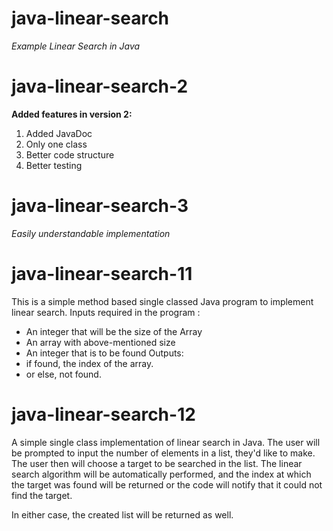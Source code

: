 # java-linear-search
*Example Linear Search in Java*

# java-linear-search-2
**Added features in version 2:**
<ol>
<li>Added JavaDoc</li>
<li>Only one class</li>
<li>Better code structure</li>
<li>Better testing</li>
</ol>

# java-linear-search-3
<i>Easily understandable implementation</i>

# java-linear-search-11
This is a simple method based single classed Java program to implement linear search.
Inputs required in the program :
- An integer that will be the size of the Array
- An array with above-mentioned size
- An integer that is to be found
Outputs:
- if found, the index of the array.
- or else, not found.

# java-linear-search-12
A simple single class implementation of linear search in Java.
The user will be prompted to input the number of elements in a list, they'd like to make.
The user then will choose a target to be searched in the list.
The linear search algorithm will be automatically performed, and the index at which the 
target was found will be returned or the code will notify that it could not find the target.

In either case, the created list will be returned as well.